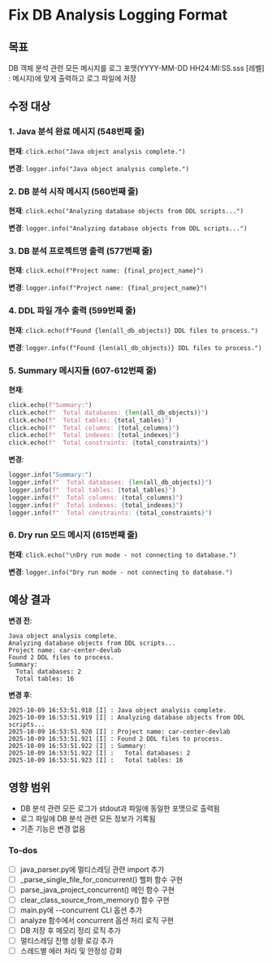 <!-- 24209a35-2d5e-4e66-92ab-7890f8ecc3c4 865bd70a-d55f-4337-aed1-4acab41c253b -->
# Fix DB Analysis Logging Format

## 목표

DB 객체 분석 관련 모든 메시지를 로그 포맷(YYYY-MM-DD HH24:MI:SS.sss [레벨] : 메시지)에 맞게 출력하고 로그 파일에 저장

## 수정 대상

### 1. Java 분석 완료 메시지 (548번째 줄)

**현재**: `click.echo("Java object analysis complete.")`

**변경**: `logger.info("Java object analysis complete.")`

### 2. DB 분석 시작 메시지 (560번째 줄)

**현재**: `click.echo("Analyzing database objects from DDL scripts...")`

**변경**: `logger.info("Analyzing database objects from DDL scripts...")`

### 3. DB 분석 프로젝트명 출력 (577번째 줄)

**현재**: `click.echo(f"Project name: {final_project_name}")`

**변경**: `logger.info(f"Project name: {final_project_name}")`

### 4. DDL 파일 개수 출력 (599번째 줄)

**현재**: `click.echo(f"Found {len(all_db_objects)} DDL files to process.")`

**변경**: `logger.info(f"Found {len(all_db_objects)} DDL files to process.")`

### 5. Summary 메시지들 (607-612번째 줄)

**현재**:

```python
click.echo(f"Summary:")
click.echo(f"  Total databases: {len(all_db_objects)}")
click.echo(f"  Total tables: {total_tables}")
click.echo(f"  Total columns: {total_columns}")
click.echo(f"  Total indexes: {total_indexes}")
click.echo(f"  Total constraints: {total_constraints}")
```

**변경**:

```python
logger.info("Summary:")
logger.info(f"  Total databases: {len(all_db_objects)}")
logger.info(f"  Total tables: {total_tables}")
logger.info(f"  Total columns: {total_columns}")
logger.info(f"  Total indexes: {total_indexes}")
logger.info(f"  Total constraints: {total_constraints}")
```

### 6. Dry run 모드 메시지 (615번째 줄)

**현재**: `click.echo("\nDry run mode - not connecting to database.")`

**변경**: `logger.info("Dry run mode - not connecting to database.")`

## 예상 결과

**변경 전**:

```
Java object analysis complete.
Analyzing database objects from DDL scripts...
Project name: car-center-devlab
Found 2 DDL files to process.
Summary:
  Total databases: 2
  Total tables: 16
```

**변경 후**:

```
2025-10-09 16:53:51.918 [I] : Java object analysis complete.
2025-10-09 16:53:51.919 [I] : Analyzing database objects from DDL scripts...
2025-10-09 16:53:51.920 [I] : Project name: car-center-devlab
2025-10-09 16:53:51.921 [I] : Found 2 DDL files to process.
2025-10-09 16:53:51.922 [I] : Summary:
2025-10-09 16:53:51.922 [I] :   Total databases: 2
2025-10-09 16:53:51.923 [I] :   Total tables: 16
```

## 영향 범위

- DB 분석 관련 모든 로그가 stdout과 파일에 동일한 포맷으로 출력됨
- 로그 파일에 DB 분석 관련 모든 정보가 기록됨
- 기존 기능은 변경 없음

### To-dos

- [ ] java_parser.py에 멀티스레딩 관련 import 추가
- [ ] _parse_single_file_for_concurrent() 헬퍼 함수 구현
- [ ] parse_java_project_concurrent() 메인 함수 구현
- [ ] clear_class_source_from_memory() 함수 구현
- [ ] main.py에 --concurrent CLI 옵션 추가
- [ ] analyze 함수에서 concurrent 옵션 처리 로직 구현
- [ ] DB 저장 후 메모리 정리 로직 추가
- [ ] 멀티스레딩 진행 상황 로깅 추가
- [ ] 스레드별 에러 처리 및 안정성 강화